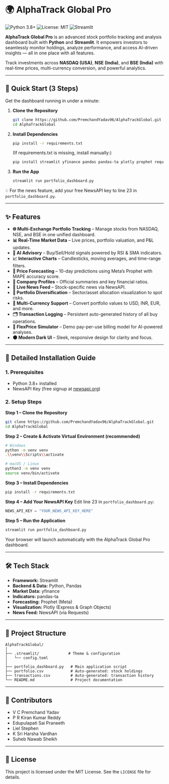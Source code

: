# 🌍 AlphaTrack Global Pro

![Python 3.8+](https://img.shields.io/badge/Python-3.8%2B-blue) ![License: MIT](https://img.shields.io/badge/License-MIT-yellow.svg) ![Streamlit](https://img.shields.io/badge/Streamlit-dashboard-FF4B4B)

**AlphaTrack Global Pro** is an advanced stock portfolio tracking and analysis dashboard built with **Python** and **Streamlit**.
It empowers investors to seamlessly monitor holdings, analyze performance, and access AI-driven insights — all in one place with all features.

Track investments across **NASDAQ (USA)**, **NSE (India)**, and **BSE (India)** with real-time prices, multi-currency conversion, and powerful analytics.

---

## 🚀 Quick Start (3 Steps)

Get the dashboard running in under a minute:

1. **Clone the Repository**
   ```bash
   git clone https://github.com/PremchandYadav96/AlphaTrackGlobal.git
   cd AlphaTrackGlobal
   ```

2. **Install Dependencies**
   ```bash
   pip install -r requirements.txt
   ```

   (If requirements.txt is missing, install manually:)
   ```bash
   pip install streamlit yfinance pandas pandas-ta plotly prophet requests
   ```

3. **Run the App**
   ```bash
   streamlit run portfolio_dashboard.py
   ```

💡 For the news feature, add your free NewsAPI key to line 23 in `portfolio_dashboard.py`.

---

## ✨ Features

- **🌐 Multi-Exchange Portfolio Tracking** – Manage stocks from NASDAQ, NSE, and BSE in one unified dashboard.
- **📊 Real-Time Market Data** – Live prices, portfolio valuation, and P&L updates.
- **🤖 AI Advisory** – Buy/Sell/Hold signals powered by RSI & SMA indicators.
- **📈 Interactive Charts** – Candlesticks, moving averages, and time-range filters.
- **🔮 Price Forecasting** – 10-day predictions using Meta’s Prophet with MAPE accuracy score.
- **🏢 Company Profiles** – Official summaries and key financial ratios.
- **📰 Live News Feed** – Stock-specific news via NewsAPI.
- **📌 Portfolio Diversification** – Sector/asset allocation visualization to spot risks.
- **💱 Multi-Currency Support** – Convert portfolio values to USD, INR, EUR, and more.
- **🗂 Transaction Logging** – Persistent auto-generated history of all buy operations.
- **🧮 FlexPrice Simulator** – Demo pay-per-use billing model for AI-powered analyses.
- **🌑 Modern Dark UI** – Sleek, responsive design for clarity and focus.

---

## 🔧 Detailed Installation Guide

### 1. Prerequisites

- Python 3.8+ installed
- NewsAPI Key (free signup at [newsapi.org](https://newsapi.org))

### 2. Setup Steps

**Step 1 – Clone the Repository**
```bash
git clone https://github.com/PremchandYadav96/AlphaTrackGlobal.git
cd AlphaTrackGlobal
```

**Step 2 – Create & Activate Virtual Environment (recommended)**
```bash
# Windows
python -m venv venv
.\\venv\\Scripts\\activate

# macOS / Linux
python3 -m venv venv
source venv/bin/activate
```

**Step 3 – Install Dependencies**
```bash
pip install -r requirements.txt
```

**Step 4 – Add Your NewsAPI Key**
Edit line 23 in `portfolio_dashboard.py`:
```python
NEWS_API_KEY = "YOUR_NEWS_API_KEY_HERE"
```

**Step 5 – Run the Application**
```bash
streamlit run portfolio_dashboard.py
```
Your browser will launch automatically with the AlphaTrack Global Pro dashboard.

---

## 🛠 Tech Stack

- **Framework:** Streamlit
- **Backend & Data:** Python, Pandas
- **Market Data:** yfinance
- **Indicators:** pandas-ta
- **Forecasting:** Prophet (Meta)
- **Visualization:** Plotly (Express & Graph Objects)
- **News Feed:** NewsAPI (via Requests)

---

## 📂 Project Structure

```
AlphaTrackGlobal/
│
├── .streamlit/             # Theme & configuration
│   └── config.toml
│
├── portfolio_dashboard.py   # Main application script
├── portfolio.csv            # Auto-generated: stock holdings
├── transactions.csv         # Auto-generated: transaction history
└── README.md                # Project documentation
```

---

## 👥 Contributors

- V C Premchand Yadav
- P R Kiran Kumar Reddy
- Edupulapati Sai Praneeth
- Liel Stephen
- K Sri Harsha Vardhan
- Suheb Nawab Sheikh

---

## 📄 License

This project is licensed under the MIT License. See the `LICENSE` file for details.
